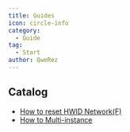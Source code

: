 ```yaml
---
title: Guides
icon: circle-info
category:
  - Guide
tag:
  - Start
author: QweRez
---
```


## Catalog

- [How to reset HWID Network(F)](resethwid.md)
- [How to Multi-instance](multi-instance.md)
